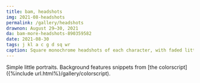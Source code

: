 ```yaml
---
title: bam, headshots
img: 2021-08-headshots
permalink: /gallery/headshots
drawnon: August 29–30, 2021
da: bam-more-headshots-890359582
date: 2021-08-30
tags: j kl a c g d sq wr
caption: Square monochrome headshots of each character, with faded little scenes off to the side.
---
```

Simple little portraits. Background features snippets from [the colorscript]({%include url.html%}/gallery/colorscript).